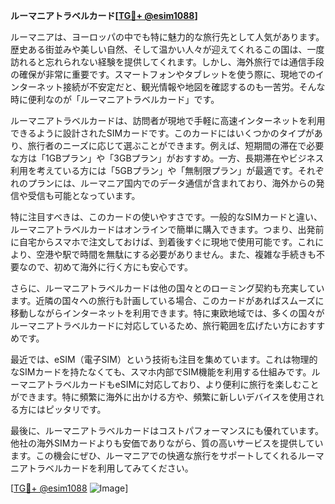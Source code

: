 **ルーマニアトラベルカード[[TG💪+ @esim1088](https://t.me/s/esim1088)]**

ルーマニアは、ヨーロッパの中でも特に魅力的な旅行先として人気があります。歴史ある街並みや美しい自然、そして温かい人々が迎えてくれるこの国は、一度訪れると忘れられない経験を提供してくれます。しかし、海外旅行では通信手段の確保が非常に重要です。スマートフォンやタブレットを使う際に、現地でのインターネット接続が不安定だと、観光情報や地図を確認するのも一苦労。そんな時に便利なのが「ルーマニアトラベルカード」です。

ルーマニアトラベルカードは、訪問者が現地で手軽に高速インターネットを利用できるように設計されたSIMカードです。このカードにはいくつかのタイプがあり、旅行者のニーズに応じて選ぶことができます。例えば、短期間の滞在で必要な方は「1GBプラン」や「3GBプラン」がおすすめ。一方、長期滞在やビジネス利用を考えている方には「5GBプラン」や「無制限プラン」が最適です。それぞれのプランには、ルーマニア国内でのデータ通信が含まれており、海外からの発信や受信も可能となっています。

特に注目すべきは、このカードの使いやすさです。一般的なSIMカードと違い、ルーマニアトラベルカードはオンラインで簡単に購入できます。つまり、出発前に自宅からスマホで注文しておけば、到着後すぐに現地で使用可能です。これにより、空港や駅で時間を無駄にする必要がありません。また、複雑な手続きも不要なので、初めて海外に行く方にも安心です。

さらに、ルーマニアトラベルカードは他の国々とのローミング契約も充実しています。近隣の国々への旅行も計画している場合、このカードがあればスムーズに移動しながらインターネットを利用できます。特に東欧地域では、多くの国々がルーマニアトラベルカードに対応しているため、旅行範囲を広げたい方におすすめです。

最近では、eSIM（電子SIM）という技術も注目を集めています。これは物理的なSIMカードを持たなくても、スマホ内部でSIM機能を利用する仕組みです。ルーマニアトラベルカードもeSIMに対応しており、より便利に旅行を楽しむことができます。特に頻繁に海外に出かける方や、頻繁に新しいデバイスを使用される方にはピッタリです。

最後に、ルーマニアトラベルカードはコストパフォーマンスにも優れています。他社の海外SIMカードよりも安価でありながら、質の高いサービスを提供しています。この機会にぜひ、ルーマニアでの快適な旅行をサポートしてくれるルーマニアトラベルカードを利用してみてください。

[[TG💪+ @esim1088](https://t.me/s/esim1088) ![Image](https://i.postimg.cc/Y0z9fWf4/image.png)]